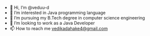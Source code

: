 - 👋 Hi, I’m @veduu-d
- 👀 I’m interested in Java programming language
- 🌱 I’m pursuing my B.Tech degree in computer science engineering
- 💞️ I’m looking to work as a Java Developer
- 📫 How to reach me vedikadahake4@gmail.com

<!---
veduu-d/veduu-d is a ✨ special ✨ repository because its `README.md` (this file) appears on your GitHub profile.
You can click the Preview link to take a look at your changes.
--->
